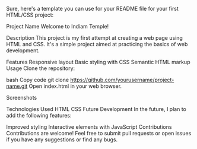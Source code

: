 
Sure, here's a template you can use for your README file for your first HTML/CSS project:

Project Name
Welcome to Indiam Temple!

Description
This project is my first attempt at creating a web page using HTML and CSS. It's a simple project aimed at practicing the basics of web development.

Features
Responsive layout
Basic styling with CSS
Semantic HTML markup
Usage
Clone the repository:

bash
Copy code
git clone https://github.com/yourusername/project-name.git
Open index.html in your web browser.

Screenshots

Technologies Used
HTML
CSS
Future Development
In the future, I plan to add the following features:

Improved styling
Interactive elements with JavaScript
Contributions
Contributions are welcome! Feel free to submit pull requests or open issues if you have any suggestions or find any bugs.
